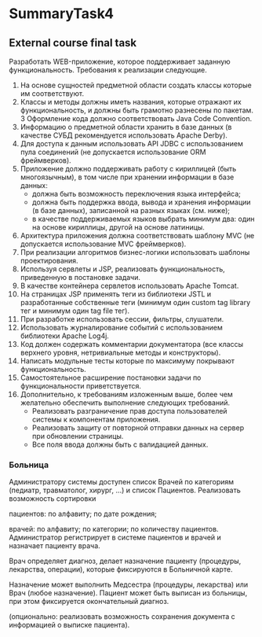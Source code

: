 # SummaryTask4

<h2>External course final task</h2>

Разработать WEB-приложение, которое поддерживает заданную функциональность.
Требования к реализации следующие.

1.  На основе сущностей предметной области создать классы которые им соответствуют.
2.  Классы и методы должны иметь названия, которые отражают их функциональность, и должны быть грамотно разнесены по пакетам.
3   Оформление кода должно соответствовать Java Code Convention.
4.  Информацию о предметной области хранить в базе данных (в качестве СУБД рекомендуется использовать Apache Derby).
5.  Для доступа к данным использовать API JDBC с использованием пула соединений (не допускается использование ORM фреймверков).
6.  Приложение должно поддерживать работу с кириллицей (быть многоязычным), в том числе при хранении информации в базе данных:
     - должна быть возможность переключения языка интерфейса;
     - должна быть поддержка ввода, вывода и хранения информации (в базе данных), записанной на разных языках (см. ниже);
     - в качестве поддерживаемых языков выбрать минимум два: один на основе кириллицы, другой на основе латиницы.
10. Архитектура приложения должна соответствовать шаблону MVC (не допускается использование MVC фреймверков).
11. При реализации алгоритмов бизнес-логики использовать шаблоны проектирования.
12. Используя сервлеты и JSP, реализовать функциональность, приведенную в постановке задачи.
13. В качестве контейнера сервлетов использовать Apache Tomcat.
14. На страницах JSP применять теги из библиотеки JSTL и разработанные собственные теги (минимум один custom tag library тег и минимум один tag file тег).
15. При разработке использовать сессии, фильтры, слушатели.
16. Использовать журналирование событий с использованием библиотеки Apache Log4j.
17. Код должен содержать комментарии документатора (все классы верхнего уровня, нетривиальные методы и конструкторы).
18. Написать модульные тесты которые по максимуму покрывают функциональность.
19. Самостоятельное расширение постановки задачи по функциональности приветствуется.
20. Дополнительно, к требованиям изложенным выше, более чем желательно обеспечить выполнение следующих требований.
    - Реализовать разграничение прав доступа пользователей системы к компонентам приложения.
    - Реализовать защиту от повторной отправки данных на сервер при обновлении страницы.
    - Все поля ввода должны быть с валидацией данных.
  
  
<h3>Больница</h3> 
Администратору системы доступен список Врачей по категориям (педиатр, травматолог, хирург, ...) и список Пациентов. Реализовать возможность сортировки

пациентов:
по алфавиту;
по дате рождения;

врачей:
по алфавиту;
по категории;
по количеству пациентов.
Администратор регистрирует в системе пациентов и врачей и назначает пациенту врача.

Врач определяет диагноз, делает назначение пациенту (процедуры, лекарства, операции), которые фиксируются в Больничной карте.

Назначение может выполнить Медсестра (процедуры, лекарства) или Врач (любое назначение). Пациент может быть выписан из больницы, при этом фиксируется окончательный диагноз.

(опционально: реализовать возможность сохранения документа с информацией о выписке пациента).
